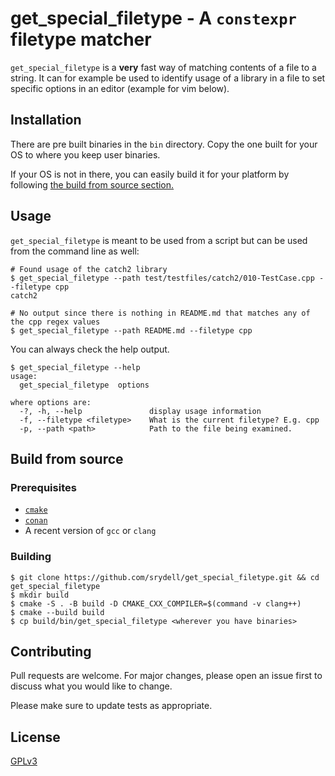 # get_special_filetype - A `constexpr` filetype matcher #

`get_special_filetype` is a **very** fast way of matching contents of a file to a string. It can for example be used to identify usage of a library in a file to set specific options in an editor (example for vim below).

## Installation ##

There are pre built binaries in the `bin` directory. Copy the one built for your OS to where you keep user binaries.

If your OS is not in there, you can easily build it for your platform by following [the build from source section.](#Build-from-source)

## Usage ##

`get_special_filetype` is meant to be used from a script but can be used from the command line as well:

```shell
# Found usage of the catch2 library
$ get_special_filetype --path test/testfiles/catch2/010-TestCase.cpp --filetype cpp
catch2

# No output since there is nothing in README.md that matches any of the cpp regex values
$ get_special_filetype --path README.md --filetype cpp
```

You can always check the help output.

```shell
$ get_special_filetype --help
usage:
  get_special_filetype  options

where options are:
  -?, -h, --help               display usage information
  -f, --filetype <filetype>    What is the current filetype? E.g. cpp
  -p, --path <path>            Path to the file being examined.
```

## Build from source ##

### Prerequisites ###

* [`cmake`](https://cmake.org/download/)
* [`conan`](https://docs.conan.io/en/latest/installation.html)
* A recent version of `gcc` or `clang`

### Building ###

```shell
$ git clone https://github.com/srydell/get_special_filetype.git && cd get_special_filetype
$ mkdir build
$ cmake -S . -B build -D CMAKE_CXX_COMPILER=$(command -v clang++)
$ cmake --build build
$ cp build/bin/get_special_filetype <wherever you have binaries>
```

## Contributing ##
Pull requests are welcome. For major changes, please open an issue first to discuss what you would like to change.

Please make sure to update tests as appropriate.

## License ##
[GPLv3](https://choosealicense.com/licenses/gpl-3.0/)
